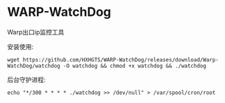 # WARP-WatchDog
Warp出口ip监控工具

安装使用:
```
wget https://github.com/HXHGTS/WARP-WatchDog/releases/download/Warp-WatchDog/watchdog -O watchdog && chmod +x watchdog && ./watchdog
```
后台守护进程:
```
echo "*/300 * * * * ./watchdog >> /dev/null" > /var/spool/cron/root
```
